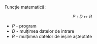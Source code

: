 Funcție matematică:

$$
P:D\mapsto R
$$
- $P$ - program
- $D$ - mulțimea datelor de intrare
- $R$ - mulțimea datelor de ieșire așteptate